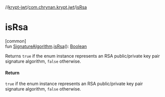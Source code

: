 //[krypt-jwt](../../index.md)/[com.chrynan.krypt.jwt](index.md)/[isRsa](is-rsa.md)

# isRsa

[common]\
fun [SignatureAlgorithm](-signature-algorithm/index.md).[isRsa](is-rsa.md)(): [Boolean](https://kotlinlang.org/api/latest/jvm/stdlib/kotlin/-boolean/index.html)

Returns `true` if the enum instance represents an RSA public/private key pair signature algorithm, `false` otherwise.

#### Return

`true` if the enum instance represents an RSA public/private key pair signature algorithm, `false` otherwise.
